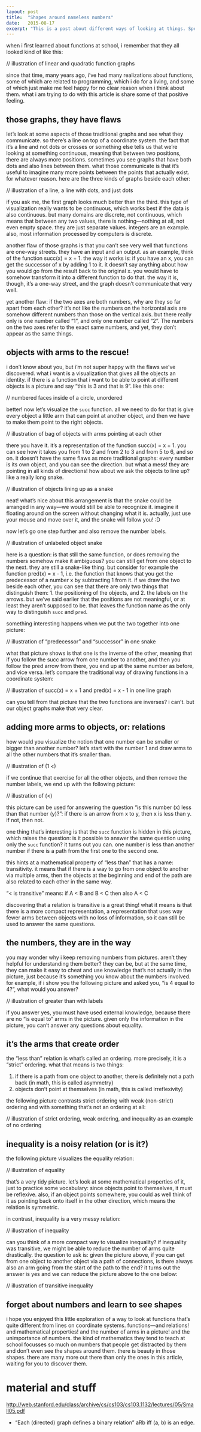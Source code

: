 ```yaml
---
layout: post
title:  "Shapes around nameless numbers"
date:   2015-08-17
excerpt: "This is a post about different ways of looking at things. Specifically functions and (binary) relations. And numbers."
---
```


when i first learned about functions at school, i remember that they all looked kind of like this:

// illustration of linear and quadratic function graphs

since that time, many years ago, i’ve had many realizations about functions, some of which are related to programming, which i do for a living, and some of which just make me feel happy for no clear reason when i think about them. what i am trying to do with this article is share some of that positive feeling.

## those graphs, they have flaws
let’s look at some aspects of those traditional graphs and see what they communicate. so there’s a line on top of a coordinate system. the fact that it’s a line and not dots or crosses or something else tells us that we’re looking at something continuous, meaning that between two positions, there are always more positions. sometimes you see graphs that have both dots and also lines between them. what those communicate is that it’s useful to imagine many more points between the points that actually exist. for whatever reason. here are the three kinds of graphs beside each other:

// illustration of a line, a line with dots, and just dots

if you ask me, the first graph looks much better than the third. this type of visualization really wants to be continuous, which works best if the data is also continuous. but many domains are discrete, not continuous, which means that between any two values, there is nothing—nothing at all, not even empty space. they are just separate values. integers are an example. also, most information processed by computers is discrete.

another flaw of those graphs is that you can’t see very well that functions are one-way streets. they have an input and an output. as an example, think of the function succ(x) = x + 1. the way it works is: if you have an x, you can get the successor of x by adding 1 to it. it doesn’t say anything about how you would go from the result back to the original x. you would have to somehow transform it into a different function to do that. the way it is, though, it’s a one-way street, and the graph doesn’t communicate that very well.

yet another flaw: if the two axes are both numbers, why are they so far apart from each other? it’s not like the numbers on the horizontal axis are somehow different numbers than those on the vertical axis. but there really only is one number called “1”, and only one number called “2”. The numbers on the two axes refer to the exact same numbers, and yet, they don’t appear as the same things.

## objects with arms to the rescue!
i don’t know about you, but i’m not super happy with the flaws we’ve discovered. what i want is a visualization that gives all the objects an identity. if there is a function that i want to be able to point at different objects is a picture and say “this is 3 and that is 9”. like this one:

// numbered faces inside of a circle, unordered

better! now let’s visualize the `succ` function. all we need to do for that is give every object a little arm that can point at another object, and then we have to make them point to the right objects.

// illustration of bag of objects with arms pointing at each other

there you have it. it’s a representation of the function succ(x) = x + 1. you can see how it takes you from 1 to 2 and from 2 to 3 and from 5 to 6, and so on. it doesn’t have the same flaws as more traditional graphs: every number is its own object, and you can see the direction. but what a mess! they are pointing in all kinds of directions! how about we ask the objects to line up? like a really long snake.

// illustration of objects lining up as a snake

neat! what’s nice about this arrangement is that the snake could be arranged in any way—we would still be able to recognize it. imagine it floating around on the screen without changing what it is. actually, just use your mouse and move over it, and the snake will follow you! :D

now let’s go one step further and also remove the number labels.

// illustration of unlabeled object snake

here is a question: is that still the same function, or does removing the numbers somehow make it ambiguous? you can still get from one object to the next. they are still a snake-like thing. but consider for example the function pred(x) = x - 1, i.e. the function that knows that you get the predecessor of a number x by subtracting 1 from it. if we draw the two beside each other, you can see that there are only two things that distinguish them: 1. the positioning of the objects, and 2. the labels on the arrows. but we’ve said earlier that the positions are not meaningful, or at least they aren’t supposed to be. that leaves the function name as the only way to distinguish `succ` and `pred`.

something interesting happens when we put the two together into one picture:

// illustration of “predecessor” and “successor” in one snake

what that picture shows is that one is the inverse of the other, meaning that if you follow the succ arrow from one number to another, and then you follow the pred arrow from there, you end up at the same number as before, and vice versa. let’s compare the traditional way of drawing functions in a coordinate system:

// illustration of succ(x) = x + 1 and pred(x) = x - 1 in one line graph

can you tell from that picture that the two functions are inverses? i can’t. but our object graphs make that very clear.

## adding more arms to objects, or: relations
how would you visualize the notion that one number can be smaller or bigger than another number? let’s start with the number 1 and draw arms to all the other numbers that it’s smaller than.

// illustration of (1 <)

if we continue that exercise for all the other objects, and then remove the number labels, we end up with the following picture:

// illustration of (<)

this picture can be used for answering the question “is this number (x) less than that number (y)?”: if there is an arrow from x to y, then x is less than y. if not, then not.

one thing that’s interesting is that the `succ` function is hidden in this picture, which raises the question: is it possible to answer the same question using only the `succ` function? it turns out you can. one number is less than another number if there is a path from the first one to the second one.

this hints at a mathematical property of “less than” that has a name: transitivity. it means that if there is a way to go from one object to another via multiple arms, then the objects at the beginning and end of the path are also related to each other in the same way.

“< is transitive” means: if A < B and B < C then also A < C

discovering that a relation is transitive is a great thing! what it means is that there is a more compact representation, a representation that uses way fewer arms between objects with no loss of information, so it can still be used to answer the same questions.

## the numbers, they are in the way
you may wonder why i keep removing numbers from pictures. aren’t they helpful for understanding them better? they can be, but at the same time, they can make it easy to cheat and use knowledge that’s not actually in the picture, just because it’s something you know about the numbers involved. for example, if i show you the following picture and asked you, “is 4 equal to 4?”, what would you answer?

// illustration of greater than with labels

if you answer yes, you must have used external knowledge, because there are no “is equal to” arms in the picture. given only the information in the picture, you can’t answer any questions about equality.

## it’s the arms that create order
the “less than” relation is what’s called an ordering. more precisely, it is a “strict” ordering. what that means is two things:
1. if there is a path from one object to another, there is definitely not a path back (in math, this is called asymmetry)
2. objects don’t point at themselves (in math, this is called irreflexivity)

the following picture contrasts strict ordering with weak (non-strict) ordering and with something that’s not an ordering at all:

// illustration of strict ordering, weak ordering, and inequality as an example of no ordering

## inequality is a noisy relation (or is it?)
the following picture visualizes the equality relation:

// illustration of equality

that’s a very tidy picture. let’s look at some mathematical properties of it, just to practice some vocabulary: since objects point to themselves, it must be reflexive. also, if an object points somewhere, you could as well think of it as pointing back onto itself in the other direction, which means the relation is symmetric.

in contrast, inequality is a very messy relation:

// illustration of inequality

can you think of a more compact way to visualize inequality? if inequality was transitive, we might be able to reduce the number of arms quite drastically. the question to ask is: given the picture above, if you can get from one object to another object via a path of connections, is there always also an arm going from the start of the path to the end? it turns out the answer is yes and we can reduce the picture above to the one below:

// illustration of transitive inequality

## forget about numbers and learn to see shapes
i hope you enjoyed this little exploration of a way to look at functions that’s quite different from lines on coordinate systems. functions—and relations! and mathematical properties! and the number of arms in a picture! and the unimportance of numbers. the kind of mathematics they tend to teach at school focusses so much on numbers that people get distracted by them and don’t even see the shapes around them. there is beauty in those shapes. there are many more out there than only the ones in this article, waiting for you to discover them.

# material and stuff
http://web.stanford.edu/class/archive/cs/cs103/cs103.1132/lectures/05/Small05.pdf
- “Each (directed) graph defines a binary relation”
aRb iff (a, b) is an edge.
